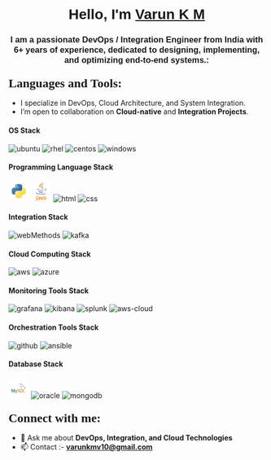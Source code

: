 <!-- Header Section -->
<h1 align="center"><font face="Arial">Hello, I'm <a href="https://www.linkedin.com/in/varunkandukuri18/">Varun K M</a></font></h1>
<h3 align="center"><font face="Arial">I am a passionate DevOps / Integration Engineer from India with 6+ years of experience, dedicated to designing, implementing, and optimizing end-to-end systems.:</font></h3>

<!-- GIF -->
<!--<img align="right" height="300" width="500" src="https://stock.adobe.com/images/programmer-coder-web-developer-or-software-engineer-sitting-at-desk-and-working-on-computer-or-programming-workplace-of-it-worker-back-view-colorful-vector-illustration-in-flat-cartoon-style/224869243" /> -->

<!-- Languages and Tools Section -->
<h3 align="left"><font size="+2" face="Verdana">Languages and Tools:</font></h3>

- I specialize in DevOps, Cloud Architecture, and System Integration.
- I’m open to collaboration on **Cloud-native** and **Integration Projects**.

#### OS Stack
<p align="left">
    <img src="https://www.vectorlogo.zone/logos/ubuntu/ubuntu-icon.svg" alt="ubuntu" title="ubuntu" width="40" height="40"/>  
    <img src="https://www.vectorlogo.zone/logos/redhat/redhat-icon.svg" alt="rhel" title="rhel" width="40" height="40"/> 
    <img src="https://www.vectorlogo.zone/logos/centos/centos-icon.svg" alt="centos" title="centos" width="40" height="40"/>  
    <img src="https://www.vectorlogo.zone/logos/microsoft/microsoft-ar21.svg" alt="windows" title="windows" width="40" height="40"/>
</p>

#### Programming Language Stack
<p align="left">
    <img src="https://raw.githubusercontent.com/github/explore/80688e429a7d4ef2fca1e82350fe8e3517d3494d/topics/python/python.png" alt="python" title="python" width="40" height="40"/> 
    <img src="https://raw.githubusercontent.com/github/explore/80688e429a7d4ef2fca1e82350fe8e3517d3494d/topics/java/java.png" alt="java" title="java" width="40" height="40"/> 
    <img src="https://www.vectorlogo.zone/logos/w3_html5/w3_html5-icon.svg" alt="html" title="html" width="40" height="40"/>
    <img src="https://www.vectorlogo.zone/logos/w3_css/w3_css-official.svg" alt="css" title="css" width="40" height="40"/>
</p>

#### Integration Stack
<p align="left">
    <img src="https://www.vectorlogo.zone/logos/softwareag/softwareag-ar21.svg" alt="webMethods" title="webMethods" width="40" height="40"/> 
    <img src="https://www.vectorlogo.zone/logos/apache_kafka/apache_kafka-ar21.svg" alt="kafka" title="kafka" width="40" height="40"/>
</p>

#### Cloud Computing Stack
<p align="left">
    <img src="https://www.vectorlogo.zone/logos/amazon_aws/amazon_aws-icon.svg" alt="aws" title="AWS" width="40" height="40"/> 
    <img src="https://www.vectorlogo.zone/logos/microsoft_azure/microsoft_azure-icon.svg" alt="azure" title="Azure" width="40" height="40"/>
</p>

#### Monitoring Tools Stack
<p align="left">
    <img src="https://www.vectorlogo.zone/logos/grafana/grafana-icon.svg" alt="grafana" title="grafana" width="40" height="40"/> 
    <img src="https://www.vectorlogo.zone/logos/elasticco_kibana/elasticco_kibana-icon.svg" alt="kibana" title="kibana" width="40" height="40"/> 
    <img src="https://www.vectorlogo.zone/logos/splunk/splunk-icon.svg" alt="splunk" title="splunk" width="40" height="40"/>
    <img src="https://www.vectorlogo.zone/logos/amazon_aws/amazon_aws-icon.svg" alt="aws-cloud" title="AWS Cloud Monitoring" width="40" height="40"/>
</p>

#### Orchestration Tools Stack
<p align="left">
    <img src="https://www.vectorlogo.zone/logos/github/github-icon.svg" alt="github" title="github" width="40" height="40"/> 
    <img src="https://www.vectorlogo.zone/logos/ansible/ansible-icon.svg" alt="ansible" title="ansible" width="40" height="40"/> 
</p>

#### Database Stack
<p align="left">
    <img src="https://raw.githubusercontent.com/github/explore/80688e429a7d4ef2fca1e82350fe8e3517d3494d/topics/mysql/mysql.png" alt="mysql" title="mysql" width="40" height="40"/> 
    <img src="https://www.vectorlogo.zone/logos/oracle/oracle-icon.svg" alt="oracle" title="oracle" width="40" height="40"/>  
    <img src="https://www.vectorlogo.zone/logos/mongodb/mongodb-icon.svg" alt="mongodb" title="mongodb" width="40" height="40"/> 
</p>

<!-- Contact Section -->
<h3 align="left"><font size="+2" face="Verdana">Connect with me:</font></h3>

- 💬 Ask me about **DevOps, Integration, and Cloud Technologies**
- 📫 Contact :- **[varunkmv10@gmail.com](mailto:varunkmv10@gmail.com)**
